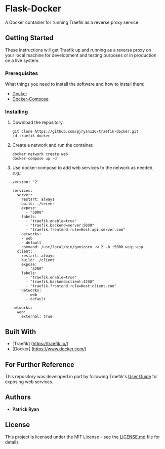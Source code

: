 # Flask-Docker

A Docker container for running Traefik as a reverse proxy service.

## Getting Started

These instructions will get Traefik up and running as a reverse proxy on your local
machine for development and testing purposes or in production on a live system.

### Prerequisites

What things you need to install the software and how to install them:

- <a href="https://docs.docker.com/engine/installation/">Docker</a>
- <a href="https://docs.docker.com/compose/install/">Docker-Compose</a>

### Installing

1. Download the repository.

    ```
    git clone https://github.com/pjryan126/traefik-docker.git
    cd traefik-docker
    ```


1. Create a network and run the container.

    ```
    docker network create web
    docker-compose up -d
    ```

2. Use docker-compose to add web services to the network as needed, e.g.:

    ```
    version: '2'

    services:
      server:
        restart: always
        build: ./server
        expose:
          - "5000"
        labels:
          - "traefik.enable=true"
          - "traefik.backend=server:5000"
          - "traefik.frontend.rule=Host:api.server.com"
        networks:
        - web
        - default
        command: /usr/local/bin/gunicorn -w 2 -b :5000 wsgi:app
      client:
        restart: always
        build: ./client
        expose:
          - "4200"
        labels:
          - "traefik.enable=true"
          - "traefik.backend=client:4200"
          - "traefik.frontend.rule=Host:client.com"
        networks:
          - web
          - default

    networks:
      web:
        external: true
    ```

## Built With

* [Traefik] (https://traefik.io/)
* [Docker] (https://www.docker.com/)

## For Further Reference
This repository was developed in part by following Traefik's 
<a href="https://docs.traefik.io/user-guide/docker-and-lets-encrypt/">User Guide</a> for exposing web services.

## Authors

* **Patrick Ryan**

## License

This project is licensed under the MIT License - see the [LICENSE.md](LICENSE.md) file for details
